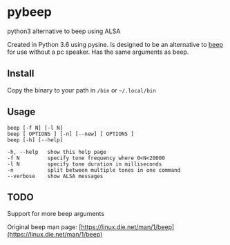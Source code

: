 # pybeep
python3 alternative to beep using ALSA

Created in Python 3.6 using pysine. Is designed to be an alternative to [beep](https://github.com/johnath/beep) for use without a pc speaker. Has the same arguments as beep.

## Install
Copy the binary to your path in `/bin` or `~/.local/bin`

## Usage
```
beep [-f N] [-l N]
beep [ OPTIONS ] [-n] [--new] [ OPTIONS ]
beep [-h] [--help]

-h, --help   show this help page
-f N         specify tone frequency where 0<N<20000
-l N         specify tone duration in milliseconds
-n           split between multiple tones in one command
--verbose    show ALSA messages
```

## TODO
Support for more beep arguments





Original beep man page: [https://linux.die.net/man/1/beep](https://linux.die.net/man/1/beep)
